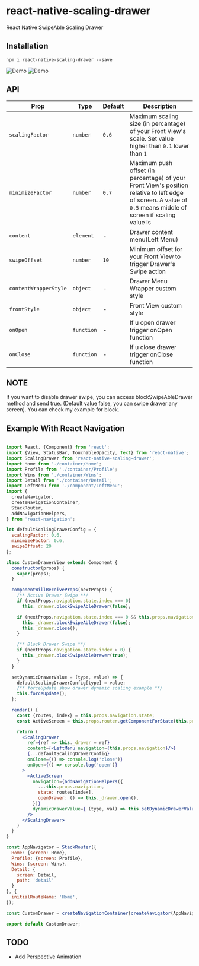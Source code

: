 # react-native-scaling-drawer
React Native SwipeAble Scaling Drawer

## Installation
`npm i react-native-scaling-drawer --save`

![Demo](https://cloud.githubusercontent.com/assets/3721734/23039111/278b754c-f495-11e6-8f59-6a3bd08e11cf.gif)
![Demo](https://cloud.githubusercontent.com/assets/3721734/22906232/4c98dd34-f24c-11e6-931e-66a8c020e35d.gif)

## API

| Prop | Type | Default | Description |
|------|------|---------|-------------|
| ``scalingFactor`` | ``number`` | `0.6` | Maximum scaling size (in percantage) of your Front View's scale. Set value higher than `0.1` lower than `1` |
| ``minimizeFactor`` | ``number`` | ``0.7`` | Maximum push offset (in percentage) of your Front View's position relative to left edge of screen. A value of `0.5` means middle of screen if scaling value is  |
| ``content`` | ``element`` | - | Drawer content menu(Left Menu) |
| ``swipeOffset`` | ``number`` | ``10`` | Minimum offset for your Front View to trigger Drawer's Swipe action |
| ``contentWrapperStyle`` | ``object`` | - | Drawer Menu Wrapper custom style |
| ``frontStyle`` | ``object`` | - | Front View custom style |
| ``onOpen`` | ``function`` | - | If u open drawer trigger onOpen function |
| ``onClose`` | ``function`` | - | If u close drawer trigger onClose function |

## NOTE
If you want to disable drawer swipe, you can access blockSwipeAbleDrawer method and send true. (Default value false, you can swipe drawer any screen). You can check my example for block.

## Example With React Navigation

```jsx

import React, {Component} from 'react';
import {View, StatusBar, TouchableOpacity, Text} from 'react-native';
import ScalingDrawer from 'react-native-scaling-drawer';
import Home from './container/Home';
import Profile from './container/Profile';
import Wins from './container/Wins';
import Detail from './container/Detail';
import LeftMenu from './component/LeftMenu';
import {
  createNavigator,
  createNavigationContainer,
  StackRouter,
  addNavigationHelpers,
} from 'react-navigation';

let defaultScalingDrawerConfig = {
  scalingFactor: 0.6,
  minimizeFactor: 0.6,
  swipeOffset: 20
};

class CustomDrawerView extends Component {
  constructor(props) {
    super(props);
  }

  componentWillReceiveProps(nextProps) {
    /** Active Drawer Swipe **/
    if (nextProps.navigation.state.index === 0)
      this._drawer.blockSwipeAbleDrawer(false);

    if (nextProps.navigation.state.index === 0 && this.props.navigation.state.index === 0) {
      this._drawer.blockSwipeAbleDrawer(false);
      this._drawer.close();
    }

    /** Block Drawer Swipe **/
    if (nextProps.navigation.state.index > 0) {
      this._drawer.blockSwipeAbleDrawer(true);
    }
  }

  setDynamicDrawerValue = (type, value) => {
    defaultScalingDrawerConfig[type] = value;
    /** forceUpdate show drawer dynamic scaling example **/
    this.forceUpdate();
  };

  render() {
    const {routes, index} = this.props.navigation.state;
    const ActiveScreen = this.props.router.getComponentForState(this.props.navigation.state);

    return (
      <ScalingDrawer
        ref={ref => this._drawer = ref}
        content={<LeftMenu navigation={this.props.navigation}/>}
        {...defaultScalingDrawerConfig}
        onClose={() => console.log('close')}
        onOpen={() => console.log('open')}
      >
        <ActiveScreen
          navigation={addNavigationHelpers({
            ...this.props.navigation,
            state: routes[index],
            openDrawer: () => this._drawer.open(),
          })}
          dynamicDrawerValue={ (type, val) => this.setDynamicDrawerValue(type, val) }
        />
      </ScalingDrawer>
    )
  }
}

const AppNavigator = StackRouter({
  Home: {screen: Home},
  Profile: {screen: Profile},
  Wins: {screen: Wins},
  Detail: {
    screen: Detail,
    path: 'detail'
  }
}, {
  initialRouteName: 'Home',
});

const CustomDrawer = createNavigationContainer(createNavigator(AppNavigator)(CustomDrawerView));

export default CustomDrawer;

```

## TODO
- Add Perspective Animation
